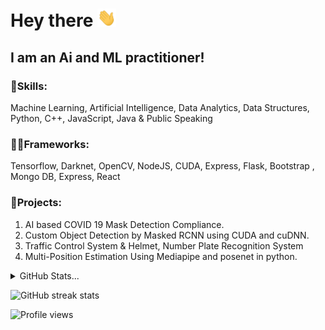 <h1> Hey there <img src="https://raw.githubusercontent.com/ABSphreak/ABSphreak/master/gifs/Hi.gif" width="30px"></h1>
<h2> I am an Ai and ML practitioner!</h2>

### 📜Skills:
 Machine Learning, Artificial Intelligence, Data Analytics, Data Structures, Python, C++, JavaScript, Java  & Public Speaking
 
### 👨‍💻Frameworks:
Tensorflow, Darknet, OpenCV, NodeJS, CUDA, Express, Flask, Bootstrap , Mongo DB, Express, React

### 🤖Projects:
1. AI based COVID 19 Mask Detection Compliance.      
2. Custom Object Detection by Masked RCNN using CUDA and cuDNN.
3. Traffic Control System & Helmet, Number Plate Recognition System
4. Multi-Position Estimation Using Mediapipe and posenet in python.


<details>
  <summary>GitHub Stats...</summary>
  <img src="https://github-readme-stats.vercel.app/api?username=abhi9rocks&show_icons=true&count_private=true&theme=dark" />
</details>
 
![GitHub streak stats](https://github-readme-streak-stats.herokuapp.com/?user=abhi9rocks) 


![Profile views](https://gpvc.arturio.dev/abhi9rocks) 
 
